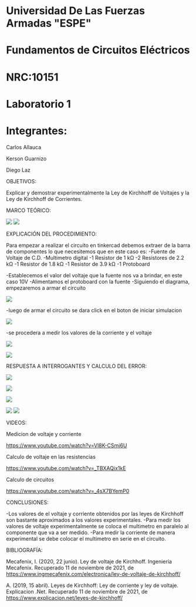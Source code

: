 # Universidad De Las Fuerzas Armadas "ESPE"

# Fundamentos de Circuitos Eléctricos 
# NRC:10151
# Laboratorio 1

 # Integrantes:
 Carlos Allauca
 
 Kerson Guarnizo
 
 Diego Laz

OBJETIVOS:

Explicar y demostrar experimentalmente la Ley de Kirchhoff de Voltajes y la Ley de
Kirchhoff de Corrientes.

MARCO TEÓRICO:

![](https://github.com/Diego-Laz/Laboratorio1/blob/main/lvk.png)
![](https://github.com/Diego-Laz/Laboratorio1/blob/main/lck.png)

EXPLICACIÓN DEL PROCEDIMIENTO:

Para empezar a realizar el circuito en tinkercad debemos extraer de la barra de componentes lo que necesitemos que en este caso es:
-Fuente de Voltaje de C.D.
-Multimetro digital
-1 Resistor de 1 kΩ
-2 Resistores de 2.2 kΩ
-1 Resistor de 1.8 kΩ
-1 Resistor de 3.9 kΩ
-1 Protoboard

-Establecemos el valor del voltaje que la fuente nos va a brindar, en este caso 10V
-Alimentamos el protoboard con la fuente
-Siguiendo el diagrama, empezaremos a armar el circuito 

![](https://github.com/Diego-Laz/Laboratorio1/blob/main/diagrama.png)

-luego de armar el circuito se dara click en el boton de iniciar simulacion 

![](https://github.com/Diego-Laz/Laboratorio1/blob/main/circuito%20simulado.png)

-se procedera a medir los valores de la corriente y el voltaje

![](https://github.com/Diego-Laz/Laboratorio1/blob/main/circuito%20simulado%20voltaje.png)

![](https://github.com/Diego-Laz/Laboratorio1/blob/main/circuito%20simulado%20corriente.png)

RESPUESTA A INTERROGANTES Y CALCULO DEL ERROR:

![](https://github.com/Diego-Laz/Laboratorio1/blob/main/0001.jpg)

![](https://github.com/Diego-Laz/Laboratorio1/blob/main/Tabla_1.png)

![](https://github.com/Diego-Laz/Laboratorio1/blob/main/0002.png) 

![](https://github.com/Diego-Laz/Laboratorio1/blob/main/tabla%202.png)
![](https://github.com/Diego-Laz/Laboratorio1/blob/main/Tabla%20XD.png)

VIDEOS:

Medicion de voltaje y corriente

https://www.youtube.com/watch?v=Vl8K-CSmj6U

Calculo de voltaje en las resistencias 

https://www.youtube.com/watch?v=_TBXAQix1kE

Calculo de circuitos 

https://www.youtube.com/watch?v=_4sX7BYemP0

CONCLUSIONES:

-Los valores de el voltaje y corriente obtenidos por las  leyes de Kirchhoff son bastante aproximados a los valores experimentales. 
-Para medir los valores de voltaje experimentalmente se coloca el multimetro en paralelo al componente que va a ser medido.
-Para medir la corriente de manera experimental se debe colocar el multimetro en serie en el circuito.

BIBLIOGRAFÍA:

Mecafenix, I. (2020, 22 junio). Ley de voltaje de Kirchhoff. Ingeniería Mecafenix. Recuperado 11 de noviembre de 2021, de https://www.ingmecafenix.com/electronica/ley-de-voltaje-de-kirchhoff/

A. (2019, 15 abril). Leyes de Kirchhoff: Ley de corriente y ley de voltaje. Explicacion .Net. Recuperado 11 de noviembre de 2021, de https://www.explicacion.net/leyes-de-kirchhoff/
